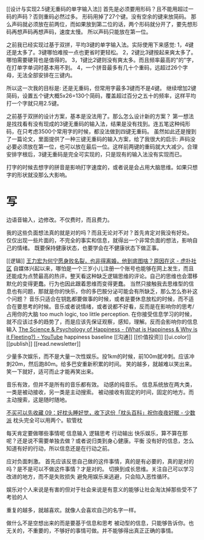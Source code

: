 [[设计与实现2.5键无重码的单字输入法]]
首先是必须要用形码？且不能用超过一码的声码？否则重码必然过多。
形码用掉了27个键。没有空余的键来放简码。
那么声码就必须放在前两位，而如果放到第二位的话，两个形码就分开了，要先想形码再想声码再想声码，速度太慢。
所以声码只能放在第一位。

之前我已经实现过基于双拼，平均3键的单字输入法。实际使用下来感觉:
1，4键还是太多了。3键哪怕难按一点也更省时更轻松。
2，2键比3键按起来爽太多了。哪怕需要硬背也是值得的。
3，1键比2键则没有爽太多。而且频率最高的"的"字，在打单字单词时基本用不到。
4，一个拼音最多有几十个重码，远超过26个字母，无法全部安排在三键内。

所以这一次我的目标是:
还是无重码，但常用字最多3键而不是4键。
继续增加2键简码，设置五个键大概5x26=130个简码，覆盖超过百分之五十的频率，这样平均打一个字就只用2.5键。

之前基于双拼的设计方案，基本是没法用了。那么怎么设计新的方案？
第一想法是找找看有没有现成的3键无重码的输入法，结果是没有找到。连五笔这种纯形码，在只考虑3500个常用字的时候，都没法做到四键无重码。
虽然如此还是搜到了一篇论文，里面提供了一种三键无重码的输入方案，给了我很大的启示:
声码没必要必须放在第一位，也可以放在最后一位。这样前两键的重码就大大减少。合理安排字根后，3键无重码是完全可实现的，只是现有的输入法没有实现而已。

打字的时候去想字的拼音是影响打字速度的，或者说是会占用大脑思维。如果只想字的形状就没那么大影响。
# 写
边语音输入，边修改。不仅费时，而且费力。

我的这些负面想法真的就是对的吗？而且无论对不对？首先肯定对我没有好处。
仅仅出现一些片面的，不完全的事实和信息，就得出一个非常负面的想法，影响自己的情绪。
既要保持健康状态，也要学会在不健康状态下做正事。

[[逻辑]]
[王力宏为何宁愿身败名裂，也非得离婚，他到底图啥？原因在这 - 虎扑社区](https://bbs.hupu.com/46776976.html)
自媒体兴起以来，哪怕是一个三岁小儿注册一个账号也能够在网上发生，而且还能成为点赞最高的热评。整天看这种缺乏逻辑思维的评论。自己的思维也会潜移默化的变得更蠢。行为也因此跟着思维而变得更蠢。
当然只接触我去思维型的信息也有问题，那就是你的快乐，你的多巴胺分泌可能会有所缺乏，那么怎么弥补这个问题？
音乐只适合在钥匙都要做事的时候，或者是要休息放松的时候，而不适合在要思考的时候。音乐或者说情绪，或者说都不好看，反而是在影响你的思考/占用你的大脑
too much logic, too little perception. 在你接受信息学习的时候，就不应该过多的趋势了，而是应该先保证观察，感知，理解。反而会影响你的信息输入
[The Science & Psychology of Happiness - (What is Happiness & Why is it Fleeting?) - YouTube](https://www.youtube.com/watch?v=czRQUknEsQc)
	happiness baseline
[[沟通]]
[[价值投资]]
[[ui.color]]
[[publish]]
[[read.newsletter]]

少量多次娱乐，而不是大量一次性娱乐。投1km的时候，前100m就冲刺。应该冲刺20m，然后跑80m。给多巴安重新积累的时间。
笑的越多，就越难以笑出来。笑一下就好，适可而止才能再笑出来。

音乐有效，但并不是所有的音乐都有效。
	动感的纯音乐。
信息系统放在两大类，一类是被动接收，另一类是主动搜索。
被动接收有固定的时间，固定的地方。而主动搜索，这是随时随地。

[不买可以先收藏 09：好枕头睡好觉，收下这份「枕头百科」祝你夜夜好眠 - 少数派](https://sspai.com/post/69735)
	枕头完全可以用两个。软管枕

每天肯定要做哪些事情呢
信息输入
逻辑思考
行动输出
快乐娱乐，算不算在那呢？还是说不需要单独去做？或者说归类到身心健康。平衡
没有好的信息，怎么知道有好的行动，所以信息还是在行动之前。

应对负面刺激。
首先应该反思自己做的这件事情，真的是有必要的，真的是对的吗？是不是可以不做这件事情？才是对的。
切换到成长思维。关注自己可以学习改进的地方，而不是失败损失
避免用娱乐来逃避，只会陷入恶性循环。

娱乐对个人来说是有害的但对于社会来说是有意义的能够让社会淘汰掉那些受不了考验的人

重复的越多，就越喜欢。就像人会喜欢自己的名字一样。

做什么不是空想出来的而是要基于信息和思考
被动型的信息，只能够告诉你。也无关的，不重要的，不够好的事情可做。并不能够得出真正正确的事情。